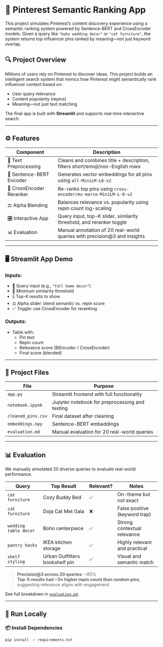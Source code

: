 # 📌 Pinterest Semantic Ranking App

This project simulates Pinterest’s content discovery experience using a semantic ranking system powered by Sentence-BERT and CrossEncoder models. Given a query like `"boho wedding decor"` or `"cat furniture"`, the system returns top influencer pins ranked by meaning—not just keyword overlap.

## 🔍 Project Overview

Millions of users rely on Pinterest to discover ideas. This project builds an intelligent search system that mimics how Pinterest might semantically rank influencer content based on:
- User query relevance
- Content popularity (repins)
- Meaning—not just text matching

The final app is built with **Streamlit** and supports real-time interactive search.

---

## ⚙️ Features

| Component                | Description                                                                 |
|--------------------------|-----------------------------------------------------------------------------|
| 🧹 Text Preprocessing     | Cleans and combines title + description, filters short/emoji/non-English rows |
| 🤖 Sentence-BERT Encoder | Generates vector embeddings for all pins using `all-MiniLM-L6-v2`           |
| 🔁 CrossEncoder Reranker | Re-ranks top pins using `cross-encoder/ms-marco-MiniLM-L-6-v2`              |
| ⚖️ Alpha Blending        | Balances relevance vs. popularity using repin count log-scaling             |
| 🎛 Interactive App       | Query input, top-K slider, similarity threshold, and reranker toggle        |
| 📊 Evaluation            | Manual annotation of 20 real-world queries with precision@3 and insights   |

---

## 🖥️ Streamlit App Demo

### Inputs:
- 🔎 Query input (e.g., `"fall home decor"`)
- 🎯 Minimum similarity threshold
- 🎚 Top-K results to show
- ⚖️ Alpha slider: blend semantic vs. repin score
- ✅ Toggle: use CrossEncoder for reranking

### Outputs:
- Table with:
  - Pin text
  - Repin count
  - Relevance score (BiEncoder / CrossEncoder)
  - Final score (blended)

---

## 📁 Project Files

| File                  | Purpose                                      |
|-----------------------|----------------------------------------------|
| `app.py`              | Streamlit frontend with full functionality   |
| `notebook.ipynb`      | Jupyter notebook for preprocessing and testing |
| `cleaned_pins.csv`    | Final dataset after cleaning                 |
| `embeddings.npy`      | Sentence-BERT embeddings                     |
| `evaluation.md`       | Manual evaluation for 20 real-world queries  |

---

## 📊 Evaluation

We manually annotated 20 diverse queries to evaluate real-world performance.

| Query                  | Top Result                       | Relevant? | Notes                                 |
|------------------------|----------------------------------|-----------|----------------------------------------|
| `cat furniture`        | Cozy Buddy Bed                   | ✅        | On-theme but not exact                 |
| `cat furniture`        | Doja Cat Met Gala                | ❌        | False positive (keyword trap)         |
| `wedding table decor`  | Boho centerpiece                 | ✅        | Strong contextual relevance           |
| `pantry hacks`         | IKEA kitchen storage             | ✅        | Highly relevant and practical         |
| `shelf styling`        | Urban Outfitters bookshelf pin   | ✅        | Visual and semantic match             |

> **Precision@3 across 20 queries**: ~85%  
> **Top-5 results had ~3× higher repin count than random pins**, suggesting relevance aligns with engagement.

See full breakdown in [`evaluation.md`](evaluation.md).

---

## 🚀 Run Locally

### 📦 Install Dependencies
```bash
pip install -r requirements.txt
